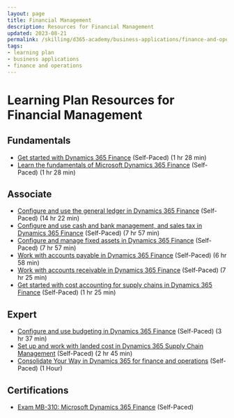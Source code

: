 ```yaml
---
layout: page
title: Financial Management
description: Resources for Financial Management
updated: 2023-08-21
permalink: /skilling/d365-academy/business-applications/finance-and-operations/financial-management
tags:
- learning plan
- business applications
- finance and operations
---
```


# Learning Plan Resources for Financial Management

## Fundamentals

* [Get started with Dynamics 365 Finance](https://docs.microsoft.com/en-us/learn/modules/get-started-financial-management-dyn365-finance/) (Self-Paced) (1 hr 28 min)
* [Learn the fundamentals of Microsoft Dynamics 365 Finance](https://docs.microsoft.com/en-us/learn/modules/get-started-financial-management-dyn365-finance/) (Self-Paced) (1 hr 28 min)

## Associate

* [Configure and use the general ledger in Dynamics 365 Finance](https://docs.microsoft.com/en-us/learn/paths/configure-use-general-ledger-dyn365-finance/) (Self-Paced) (14 hr 22 min)
* [Configure and use cash and bank management, and sales tax in Dynamics 365 Finance](https://docs.microsoft.com/en-us/learn/paths/configure-use-cash-bank-management-tax-dyn365-finance/) (Self-Paced) (7 hr 57 min)
* [Configure and manage fixed assets in Dynamics 365 Finance](https://docs.microsoft.com/en-us/learn/paths/configure-manage-fixed-assets-dyn365-finance/) (Self-Paced) (7 hr 57 min)
* [Work with accounts payable in Dynamics 365 Finance](https://docs.microsoft.com/en-us/learn/paths/work-accounts-payable-dyn365-finance/) (Self-Paced) (6 hr 58 min)
* [Work with accounts receivable in Dynamics 365 Finance](https://docs.microsoft.com/en-us/learn/paths/work-accounts-receivable-dyn365-finance/) (Self-Paced) (7 hr 25 min)
* [Get started with cost accounting for supply chains in Dynamics 365 Finance](https://docs.microsoft.com/en-us/learn/paths/get-started-cost-accounting-supply-chains-dyn365-finance/) (Self-Paced) (1 hr 25 min)

## Expert

* [Configure and use budgeting in Dynamics 365 Finance](https://docs.microsoft.com/en-us/learn/paths/configure-use-budgeting-dyn365-finance/) (Self-Paced) (3 hr 37 min)
* [Set up and work with landed cost in Dynamics 365 Supply Chain Management](https://learn.microsoft.com/en-us/training/paths/setup-work-landed-cost-dyn365-supply-chain-mgmt/) (Self-Paced) (2 hr 45 min)
* [Consolidate Your Way in Dynamics 365 for finance and operations](https://www.youtube.com/watch?v=eqU3CJR25PY) (Self-Paced) (1 Hour)

## Certifications

* [Exam MB-310: Microsoft Dynamics 365 Finance](https://docs.microsoft.com/en-us/learn/certifications/exams/mb-310?wt.mc_id=learningredirect_certs-web-wwl) (Self-Paced)